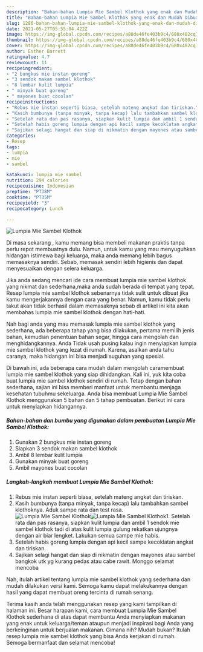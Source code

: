 ```yaml
---
description: "Bahan-bahan Lumpia Mie Sambel Klothok yang enak dan Mudah Dibuat"
title: "Bahan-bahan Lumpia Mie Sambel Klothok yang enak dan Mudah Dibuat"
slug: 1286-bahan-bahan-lumpia-mie-sambel-klothok-yang-enak-dan-mudah-dibuat
date: 2021-05-27T05:55:04.422Z
image: https://img-global.cpcdn.com/recipes/a88de46fe403b9c4/680x482cq70/lumpia-mie-sambel-klothok-foto-resep-utama.jpg
thumbnail: https://img-global.cpcdn.com/recipes/a88de46fe403b9c4/680x482cq70/lumpia-mie-sambel-klothok-foto-resep-utama.jpg
cover: https://img-global.cpcdn.com/recipes/a88de46fe403b9c4/680x482cq70/lumpia-mie-sambel-klothok-foto-resep-utama.jpg
author: Esther Barrett
ratingvalue: 4.7
reviewcount: 11
recipeingredient:
- "2 bungkus mie instan goreng"
- "3 sendok makan sambel klothok"
- "8 lembar kulit lumpia"
- " minyak buat goreng"
- " mayones buat cocolan"
recipeinstructions:
- "Rebus mie instan seperti biasa, setelah mateng angkat dan tiriskan."
- "Kasih bumbunya (tanpa minyak, tanpa kecap) lalu tambahkan sambel klothoknya. Aduk sampe rata dan test rasa."
- "Setelah rata dan pas rasanya, siapkan kulit lumpia dan ambil 1 sendok mie sambel klothok tadi di atas kulit lumpia gulung rekatkan ujungnya dengan air biar lengket. Lakukan semua sampe mie habis."
- "Setelah habis goreng lumpia dengan api kecil sampe kecoklatan angkat dan tiriskan."
- "Sajikan selagi hangat dan siap di nikmatin dengan mayones atau sambel bangkok utk yg kurang pedas atau cabe rawit. Monggo selamat mencoba"
categories:
- Resep
tags:
- lumpia
- mie
- sambel

katakunci: lumpia mie sambel 
nutrition: 294 calories
recipecuisine: Indonesian
preptime: "PT38M"
cooktime: "PT35M"
recipeyield: "3"
recipecategory: Lunch

---
```



![Lumpia Mie Sambel Klothok](https://img-global.cpcdn.com/recipes/a88de46fe403b9c4/680x482cq70/lumpia-mie-sambel-klothok-foto-resep-utama.jpg)

Di masa  sekarang , kamu memang bisa membeli makanan praktis tanpa perlu repot membuatnya dulu. Namun, untuk kamu yang mau menyuguhkan hidangan istimewa bagi keluarga, maka anda memang lebih bagus memasaknya sendiri. Sebab, memasak sendiri lebih higienis dan dapat menyesuaikan dengan selera keluarga.

Jika anda sedang mencari ide cara membuat lumpia mie sambel klothok yang nikmat dan sederhana,maka anda sudah berada di tempat yang tepat. Resep lumpia mie sambel klothok  sebenarnya tidak sulit untuk dibuat jika kamu mengerjakannya dengan cara yang benar. Namun, kamu tidak perlu takut akan tidak berhasil dalam memasaknya 
sebab di artikel ini kita akan membahas lumpia mie sambel klothok dengan hati-hati.  



Nah bagi anda yang mau memasak lumpia mie sambel klothok yang sederhana, ada beberapa tahap yang bisa dilakukan, pertama memilih jenis bahan, kemudian penentuan bahan segar, hingga cara mengolah dan menghidangkannya. Anda Tidak usah pusing kalau ingin menyiapkan lumpia mie sambel klothok yang lezat di rumah. Karena, asalkan anda  tahu caranya, maka hidangan ini bisa menjadi suguhan yang spesial.

Di bawah ini, ada beberapa cara mudah dalam mengolah caramembuat lumpia mie sambel klothok yang siap dihidangkan. Kali ini, yuk kita coba buat lumpia mie sambel klothok sendiri di rumah. Tetap dengan bahan sederhana, sajian ini bisa memberi manfaat untuk membantu menjaga kesehatan tubuhmu sekeluarga. Anda bisa membuat Lumpia Mie Sambel Klothok menggunakan 5 bahan dan 5 tahap pembuatan. Berikut ini cara untuk menyiapkan hidangannya.

<!--inarticleads1-->

##### Bahan-bahan dan bumbu yang digunakan dalam pembuatan Lumpia Mie Sambel Klothok:

1. Gunakan 2 bungkus mie instan goreng
1. Siapkan 3 sendok makan sambel klothok
1. Ambil 8 lembar kulit lumpia
1. Gunakan  minyak buat goreng
1. Ambil  mayones buat cocolan




<!--inarticleads2-->

##### Langkah-langkah membuat Lumpia Mie Sambel Klothok:

1. Rebus mie instan seperti biasa, setelah mateng angkat dan tiriskan.
1. Kasih bumbunya (tanpa minyak, tanpa kecap) lalu tambahkan sambel klothoknya. Aduk sampe rata dan test rasa.
<img src="https://img-global.cpcdn.com/steps/deff710973e209fa/160x128cq70/lumpia-mie-sambel-klothok-langkah-memasak-2-foto.jpg" alt="Lumpia Mie Sambel Klothok"><img src="https://img-global.cpcdn.com/steps/0baaf61bb6389cd4/160x128cq70/lumpia-mie-sambel-klothok-langkah-memasak-2-foto.jpg" alt="Lumpia Mie Sambel Klothok">1. Setelah rata dan pas rasanya, siapkan kulit lumpia dan ambil 1 sendok mie sambel klothok tadi di atas kulit lumpia gulung rekatkan ujungnya dengan air biar lengket. Lakukan semua sampe mie habis.
1. Setelah habis goreng lumpia dengan api kecil sampe kecoklatan angkat dan tiriskan.
1. Sajikan selagi hangat dan siap di nikmatin dengan mayones atau sambel bangkok utk yg kurang pedas atau cabe rawit. Monggo selamat mencoba




Nah, itulah artikel tentang  lumpia mie sambel klothok  yang sederhana dan mudah dilakukan versi kami. Semoga kamu dapat melakukannya dengan hasil yang dapat membuat oreng tercinta di rumah senang. 

Terima kasih anda telah menggunakan resep yang kami tampilkan di halaman ini. Besar harapan kami, cara membuat  Lumpia Mie Sambel Klothok sederhana di atas dapat membantu Anda menyiapkan makanan yang enak untuk keluarga/teman ataupun menjadi inspirasi bagi Anda yang berkeinginan untuk berjualan makanan. Gimana nih? Mudah bukan? Itulah resep lumpia mie sambel klothok yang bisa Anda kerjakan di rumah. Semoga bermanfaat dan selamat mencoba!

